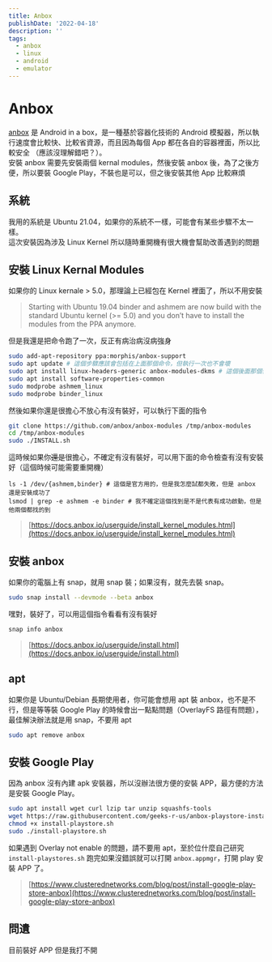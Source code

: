 ```yaml
---
title: Anbox
publishDate: '2022-04-18'
description: ''
tags:
  - anbox
  - linux
  - android
  - emulator
---
```


# Anbox

[anbox](https://anbox.io/) 是 Android in a box，是一種基於容器化技術的 Android 模擬器，所以執行速度會比較快、比較省資源，而且因為每個 App 都在各自的容器裡面，所以比較安全
（應該沒理解錯吧？）。  
安裝 anbox 需要先安裝兩個 kernal modules，然後安裝 anbox 後，為了之後方便，所以要裝 Google Play，不裝也是可以，但之後安裝其他 App 比較麻煩

## 系統

我用的系統是 Ubuntu 21.04，如果你的系統不一樣，可能會有某些步驟不太一樣。  
這次安裝因為涉及 Linux Kernel 所以隨時重開機有很大機會幫助改善遇到的問題

## 安裝 Linux Kernal Modules

如果你的 Linux kernale > 5.0，那理論上已經包在 Kernel 裡面了，所以不用安裝

> Starting with Ubuntu 19.04 binder and ashmem are now build with the standard Ubuntu kernel (>= 5.0) and you don’t have to install the modules from the PPA anymore.

但是我還是把命令跑了一次，反正有病治病沒病強身

```bash
sudo add-apt-repository ppa:morphis/anbox-support
sudo apt update # 這個步驟應該會包括在上面那個命令，但執行一次也不會壞
sudo apt install linux-headers-generic anbox-modules-dkms # 這個後面那個套件應該會找不到，跳過他
sudo apt install software-properties-common
sudo modprobe ashmem_linux
sudo modprobe binder_linux
```

然後如果你還是很擔心不放心有沒有裝好，可以執行下面的指令

```bash
git clone https://github.com/anbox/anbox-modules /tmp/anbox-modules
cd /tmp/anbox-modules
sudo ./INSTALL.sh
```

這時候如果你~~還是~~很擔心，不確定有沒有裝好，可以用下面的命令檢查有沒有安裝好（這個時候可能需要重開機）

```
ls -1 /dev/{ashmem,binder} # 這個是官方用的，但是我怎麼試都失敗，但是 anbox 還是安裝成功了
lsmod | grep -e ashmem -e binder # 我不確定這個找到是不是代表有成功啟動，但是他兩個都找的到
```

> [https://docs.anbox.io/userguide/install_kernel_modules.html](https://docs.anbox.io/userguide/install_kernel_modules.html)

## 安裝 anbox

如果你的電腦上有 snap，就用 snap 裝；如果沒有，就先去裝 snap。

```bash
sudo snap install --devmode --beta anbox
```

嘿對，裝好了，可以用這個指令看看有沒有裝好

```bash
snap info anbox
```

> [https://docs.anbox.io/userguide/install.html](https://docs.anbox.io/userguide/install.html)

## apt

如果你是 Ubuntu/Debian 長期使用者，你可能會想用 apt 裝 anbox，也不是不行，但是等等裝 Google Play 的時候會出一點點問題（OverlayFS 路徑有問題），最佳解決辦法就是用 snap，不要用 apt

```bash
sudo apt remove anbox
```

## 安裝 Google Play

因為 anbox 沒有內建 apk 安裝器，所以沒辦法很方便的安裝 APP，最方便的方法是安裝 Google Play。

```bash
sudo apt install wget curl lzip tar unzip squashfs-tools
wget https://raw.githubusercontent.com/geeks-r-us/anbox-playstore-installer/master/install-playstore.sh
chmod +x install-playstore.sh
sudo ./install-playstore.sh
```

如果遇到 Overlay not enable 的問題，請不要用 apt，至於位什麼自己研究 `install-playstores.sh`
跑完如果沒錯誤就可以打開 `anbox.appmgr`，打開 play 安裝 APP 了。

> [https://www.clusterednetworks.com/blog/post/install-google-play-store-anbox](https://www.clusterednetworks.com/blog/post/install-google-play-store-anbox)

## 問遺

目前裝好 APP 但是我打不開
